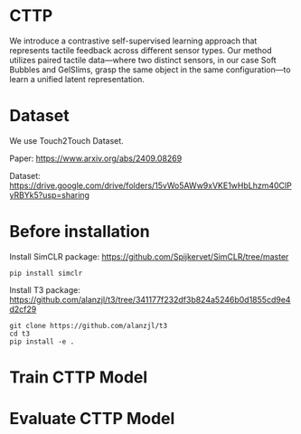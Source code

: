 # CTTP
We introduce a contrastive self-supervised learning approach that represents tactile feedback across different sensor types. Our method utilizes paired tactile data—where two distinct sensors, in our case Soft Bubbles and GelSlims, grasp the same object in the same configuration—to learn a unified latent representation.

# Dataset
We use Touch2Touch Dataset.

Paper: https://www.arxiv.org/abs/2409.08269

Dataset: https://drive.google.com/drive/folders/15vWo5AWw9xVKE1wHbLhzm40ClPyRBYk5?usp=sharing

# Before installation
Install SimCLR package: https://github.com/Spijkervet/SimCLR/tree/master
```
pip install simclr
```

Install T3 package: https://github.com/alanzjl/t3/tree/341177f232df3b824a5246b0d1855cd9e4d2cf29
```
git clone https://github.com/alanzjl/t3
cd t3
pip install -e .
```

# Train CTTP Model

# Evaluate CTTP Model
